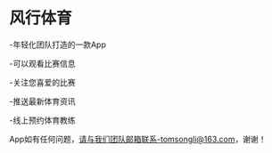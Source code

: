# 风行体育

-年轻化团队打造的一款App

-可以观看比赛信息

-关注您喜爱的比赛

-推送最新体育资讯

-线上预约体育教练

App如有任何问题，请与我们团队邮箱联系-tomsongli@163.com，谢谢！
